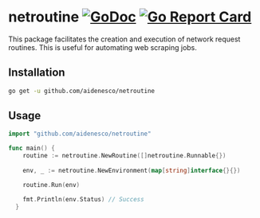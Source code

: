 # netroutine [![GoDoc](https://godoc.org/github.com/aidenesco/netroutine?status.svg)](https://godoc.org/github.com/aidenesco/netroutine) [![Go Report Card](https://goreportcard.com/badge/github.com/aidenesco/netroutine)](https://goreportcard.com/report/github.com/aidenesco/netroutine)
This package facilitates the creation and execution of network request routines. This is useful for automating web scraping jobs.

## Installation
```sh
go get -u github.com/aidenesco/netroutine
```

## Usage
```go
import "github.com/aidenesco/netroutine"

func main() {
    routine := netroutine.NewRoutine([]netroutine.Runnable{})
    
    env, _ := netroutine.NewEnvironment(map[string]interface{}{})

    routine.Run(env)

    fmt.Println(env.Status) // Success
  }
```